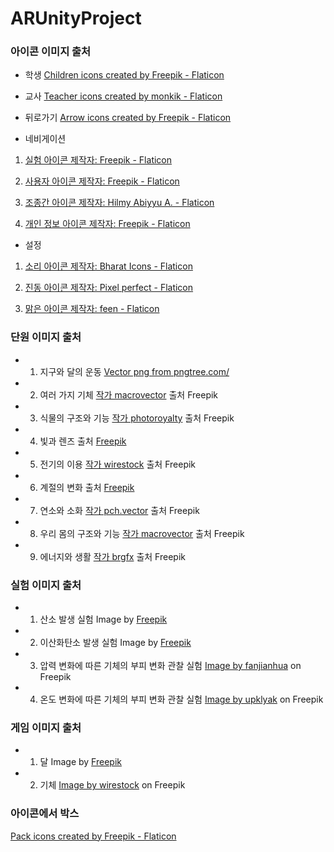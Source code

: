 # ARUnityProject


### 아이콘 이미지 출처
- 학생
<a href="https://www.flaticon.com/free-icons/children" title="children icons">Children icons created by Freepik - Flaticon</a>

- 교사
<a href="https://www.flaticon.com/free-icons/teacher" title="teacher icons">Teacher icons created by monkik - Flaticon</a>

- 뒤로가기
<a href="https://www.flaticon.com/free-icons/arrow" title="arrow icons">Arrow icons created by Freepik - Flaticon</a>

- 네비게이션
1. <a href="https://www.flaticon.com/kr/free-icons/" title="실험 아이콘">실험 아이콘  제작자: Freepik - Flaticon</a>

2. <a href="https://www.flaticon.com/kr/free-icons/" title="사용자 아이콘">사용자 아이콘  제작자: Freepik - Flaticon</a>

3. <a href="https://www.flaticon.com/kr/free-icons/" title="조종간 아이콘">조종간 아이콘  제작자: Hilmy Abiyyu A. - Flaticon</a>

4. <a href="https://www.flaticon.com/kr/free-icons/-" title="개인 정보 아이콘">개인 정보 아이콘  제작자: Freepik - Flaticon</a>

- 설정
1. <a href="https://www.flaticon.com/kr/free-icons/" title="소리 아이콘">소리 아이콘  제작자: Bharat Icons - Flaticon</a>

2. <a href="https://www.flaticon.com/kr/free-icons/" title="진동 아이콘">진동 아이콘  제작자: Pixel perfect - Flaticon</a>

3. <a href="https://www.flaticon.com/kr/free-icons/" title="맑은 아이콘">맑은 아이콘  제작자: feen - Flaticon</a>


### 단원 이미지 출처
- 1. 지구와 달의 운동
<a href='https://pngtree.com/so/Vector'>Vector png from pngtree.com/</a>

- 2. 여러 가지 기체
<a href="https://kr.freepik.com/free-vector/hot-air-balloons-background_4320751.htm#page=2&query=%EC%97%B4%EA%B8%B0%EA%B5%AC&position=44&from_view=search&track=sph#position=44&page=2&query=%EC%97%B4%EA%B8%B0%EA%B5%AC">작가 macrovector</a> 출처 Freepik

- 3. 식물의 구조와 기능
<a href="https://kr.freepik.com/free-vector/vegetable-growing-background_1140566.htm#query=%EC%96%91%ED%8C%8C%20%EB%BF%8C%EB%A6%AC&position=11&from_view=search&track=ais">작가 photoroyalty</a> 출처 Freepik

- 4. 빛과 렌즈
출처 <a href="https://kr.freepik.com/free-photo/beautiful-concept-with-prism-dispersing-the-light_9158168.htm#query=%EB%B9%9B%EA%B3%BC%20%EB%A0%8C%EC%A6%88&position=29&from_view=search&track=ais">Freepik</a>

- 5. 전기의 이용
<a href="https://kr.freepik.com/free-photo/3d-render-of-a-green-electrical-plug-isolated-on-a-socket-background-eco-energy-concept_28739651.htm#page=2&query=%EC%A0%84%EA%B8%B0&position=21&from_view=search&track=sph">작가 wirestock</a> 출처 Freepik

- 6. 계절의 변화
출처 <a href="https://kr.freepik.com/free-vector/hand-drawn-seasons-collection_18981845.htm#query=%EA%B3%84%EC%A0%88&position=0&from_view=keyword&track=sph">Freepik</a>

- 7. 연소와 소화
<a href="https://kr.freepik.com/free-vector/fireman-holding-fire-extinguisher-flat-vector-illustration-man-or-firefighter-providing-safety-preventing-fire-putting-out-flame-caution-emergency-safety-training-concept_26876926.htm#query=%EC%97%B0%EC%86%8C%EC%99%80%20%EC%86%8C%ED%99%94&position=1&from_view=search&track=ais">작가 pch.vector</a> 출처 Freepik

- 8. 우리 몸의 구조와 기능
<a href="https://kr.freepik.com/free-vector/set-of-isolated-icons-with-cartoon-style-characters-of-different-human-organs-emotions-on-blank-background-vector-illustration_31977411.htm#query=%EA%B0%84&position=1&from_view=search&track=sph">작가 macrovector</a> 출처 Freepik

- 9. 에너지와 생활
<a href="https://kr.freepik.com/free-vector/green-energy-generated-by-wind-turbine-and-solar-panel_19713191.htm#query=%ED%83%9C%EC%96%91%EA%B4%91&position=20&from_view=search&track=sph">작가 brgfx</a> 출처 Freepik


### 실험 이미지 출처
- 1. 산소 발생 실험
Image by <a href="https://www.freepik.com/free-photo/close-up-blurry-researcher-holding-glassware_11630647.htm#query=%EC%8B%A4%ED%97%98&position=0&from_view=search&track=ais">Freepik</a>

- 2. 이산화탄소 발생 실험
Image by <a href="https://www.freepik.com/free-photo/close-up-researcher-holding-glassware_11630658.htm#query=%EC%8B%A4%ED%97%98&position=1&from_view=search&track=ais">Freepik</a>

- 3. 압력 변화에 따른 기체의 부피 변화 관찰 실험
<a href="https://www.freepik.com/free-photo/steel-pipelines-cables-plant_1119702.htm#query=%EC%95%95%EB%A0%A5%20%EA%B3%B5%EA%B8%B0&position=1&from_view=search&track=ais">Image by fanjianhua</a> on Freepik

- 4. 온도 변화에 따른 기체의 부피 변화 관찰 실험
<a href="https://www.freepik.com/free-photo/3d-render-thermometer-show-hot-cold-temperature_35884337.htm#query=%EC%98%A8%EB%8F%84%20%EA%B3%B5%EA%B8%B0&position=18&from_view=search&track=ais">Image by upklyak</a> on Freepik


### 게임 이미지 출처
- 1. 달
Image by <a href="https://www.freepik.com/free-vector/phases-moon-with-stars_1082441.htm#page=2&query=%EB%8B%AC%20%EC%9C%84%EC%83%81&position=2&from_view=search&track=ais">Freepik</a>

- 2. 기체
<a href="https://www.freepik.com/free-photo/beautiful-shot-wind-turbines-cloudy-sky-eiffel-region-germany_9184578.htm#query=air&from_query=%EA%B3%B5%EA%B8%B0&position=20&from_view=search&track=sph">Image by wirestock</a> on Freepik

### 아이콘에서 박스
<a href="https://www.flaticon.com/free-icons/pack" title="pack icons">Pack icons created by Freepik - Flaticon</a>
